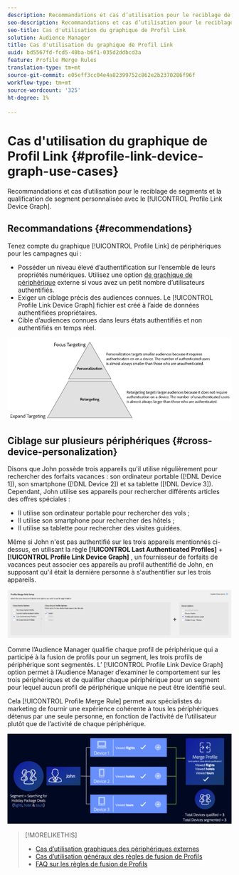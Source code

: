 ```yaml
---
description: Recommandations et cas d’utilisation pour le reciblage de segments et la qualification de segment personnalisée avec le graphique de périphérique Lien de Profil.
seo-description: Recommandations et cas d’utilisation pour le reciblage de segments et la qualification de segment personnalisée avec le graphique de périphérique Lien de Profil.
seo-title: Cas d'utilisation du graphique de Profil Link
solution: Audience Manager
title: Cas d'utilisation du graphique de Profil Link
uuid: bd5567fd-fcd5-40ba-b6f1-035d2ddbcd3a
feature: Profile Merge Rules
translation-type: tm+mt
source-git-commit: e05eff3cc04e4a82399752c862e2b2370286f96f
workflow-type: tm+mt
source-wordcount: '325'
ht-degree: 1%

---
```



# Cas d&#39;utilisation du graphique de Profil Link {#profile-link-device-graph-use-cases}

Recommandations et cas d’utilisation pour le reciblage de segments et la qualification de segment personnalisée avec le [!UICONTROL Profile Link Device Graph].

## Recommandations {#recommendations}

Tenez compte du graphique [!UICONTROL Profile Link] de périphériques pour les campagnes qui :

* Posséder un niveau élevé d’authentification sur l’ensemble de leurs propriétés numériques. Utilisez une option [de graphique de périphérique](merge-rule-definitions.md#device-options) externe si vous avez un petit nombre d’utilisateurs authentifiés.
* Exiger un ciblage précis des audiences connues. Le [!UICONTROL Profile Link Device Graph] fichier est créé à l’aide de données authentifiées propriétaires.
* Cible d’audiences connues dans leurs états authentifiés et non authentifiés en temps réel.

![](assets/merge-rule-triangle2.png)

## Ciblage sur plusieurs périphériques {#cross-device-personalization}

Disons que John possède trois appareils qu&#39;il utilise régulièrement pour rechercher des forfaits vacances : son ordinateur portable ([!DNL Device 1]), son smartphone ([!DNL Device 2]) et sa tablette ([!DNL Device 3]). Cependant, John utilise ses appareils pour rechercher différents articles des offres spéciales :

* Il utilise son ordinateur portable pour rechercher des vols ;
* Il utilise son smartphone pour rechercher des hôtels ;
* Il utilise sa tablette pour rechercher des visites guidées.

Même si John n&#39;est pas authentifié sur les trois appareils mentionnés ci-dessus, en utilisant la règle **[!UICONTROL Last Authenticated Profiles]** + **[!UICONTROL Profile Link Device Graph]** , un fournisseur de forfaits de vacances peut associer ces appareils au profil authentifié de John, en supposant qu&#39;il était la dernière personne à s&#39;authentifier sur les trois appareils.

![dernier-dispositif-graphique](assets/last-device-graph.png)

Comme l’Audience Manager qualifie chaque profil de périphérique qui a participé à la fusion de profils pour un segment, les trois profils de périphérique sont segmentés. L’ [!UICONTROL Profile Link Device Graph] option permet à l’Audience Manager d’examiner le comportement sur les trois périphériques et de qualifier chaque périphérique pour un segment pour lequel aucun profil de périphérique unique ne peut être identifié seul.

Cela [!UICONTROL Profile Merge Rule] permet aux spécialistes du marketing de fournir une expérience cohérente à tous les périphériques détenus par une seule personne, en fonction de l’activité de l’utilisateur plutôt que de l’activité de chaque périphérique.

![personnalisation sur plusieurs périphériques](assets/cross-device-personalization.png)

>[!MORELIKETHIS]
>
>* [Cas d’utilisation graphiques des périphériques externes](external-graph-use-cases.md)
>* [Cas d’utilisation généraux des règles de fusion de Profils](merge-rule-targeting-options.md)
>* [FAQ sur les règles de fusion de Profils](../../faq/faq-profile-merge.md)

